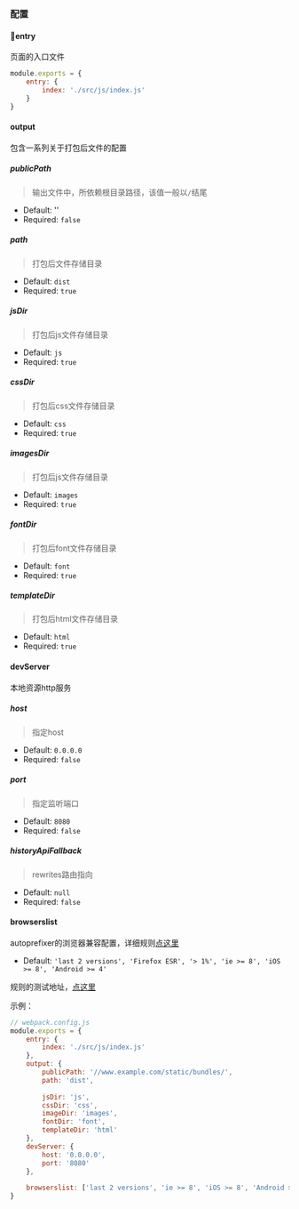 ### 配置


#### entry

页面的入口文件

```javascript
module.exports = {
    entry: {
        index: './src/js/index.js'
    }
}
```





#### output

包含一系列关于打包后文件的配置



##### publicPath

> 输出文件中，所依赖根目录路径，该值一般以`/`结尾

- Default: ''
- Required: `false`

##### path

> 打包后文件存储目录

- Default: `dist`
- Required: `true`


##### jsDir

> 打包后js文件存储目录

- Default: `js`
- Required: `true`

##### cssDir

> 打包后css文件存储目录

- Default: `css`
- Required: `true`

##### imagesDir

> 打包后js文件存储目录

- Default: `images`
- Required: `true`

##### fontDir

> 打包后font文件存储目录

- Default: `font`
- Required: `true`

##### templateDir

> 打包后html文件存储目录

- Default: `html`
- Required: `true`




#### devServer

本地资源http服务

##### host

> 指定host

- Default: `0.0.0.0`
- Required: `false`

##### port

> 指定监听端口

- Default: `8080`
- Required: `false`

##### historyApiFallback

> rewrites路由指向

- Default: `null`
- Required: `false`




#### browserslist

autoprefixer的浏览器兼容配置，详细规则[点这里](https://github.com/ai/browserslist)

- Default: `'last 2 versions', 'Firefox ESR', '> 1%', 'ie >= 8', 'iOS >= 8', 'Android >= 4'`

规则的测试地址，[点这里](http://browserl.ist/?q=last+2+versions%2C+Firefox+ESR%2C+%3E+1%25%2C+ie+%3E%3D+8%2C+iOS+%3E%3D+8%2C+Android+%3E%3D+4)



示例：

```js
// webpack.config.js
module.exports = {
    entry: {
        index: './src/js/index.js'
    },
    output: {
        publicPath: '//www.example.com/static/bundles/',
    	path: 'dist',
    	
    	jsDir: 'js',
    	cssDir: 'css',
    	imageDir: 'images',
    	fontDir: 'font',
    	templateDir: 'html'
  	},
  	devServer: {
    	host: '0.0.0.0',
    	port: '8080'
  	},
    
  	browserslist: ['last 2 versions', 'ie >= 8', 'iOS >= 8', 'Android >= 4']
}
```

